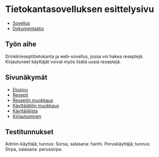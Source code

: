 # Tietokantasovelluksen esittelysivu



* [Sovellus](https://jurintal.users.cs.helsinki.fi/drinkit)
* [Dokumentaatio](https://github.com/jurintal1/Tsoha-Bootstrap/blob/master/doc/dokumentaatio.pdf)

## Työn aihe

Drinkkireseptitietokanta ja web-sovellus, jossa voi hakea reseptejä. Kirjautuneet käyttäjät voivat myös lisätä uusia reseptejä.

## Sivunäkymät

* [Etusivu](https://jurintal.users.cs.helsinki.fi/drinkit/)
* [Resepti](https://jurintal.users.cs.helsinki.fi/drinkit/resepti/1)
* [Reseptin muokkaus](https://jurintal.users.cs.helsinki.fi/drinkit/resepti/1/muokkaa)
* [Käyttäjätilin muokkaus](https://jurintal.users.cs.helsinki.fi/drinkit/muokkaa_kayttajaa)
* [Käyttäjälista](https://jurintal.users.cs.helsinki.fi/drinkit/kayttajalista)
* [Kirjautuminen](https://jurintal.users.cs.helsinki.fi/drinkit/login)

## Testitunnukset

Admin-käyttäjä; tunnus: Sorsa, salasana: hanhi.
Peruskäyttäjä; tunnus: Sirpa, salasana: perussirpa.



